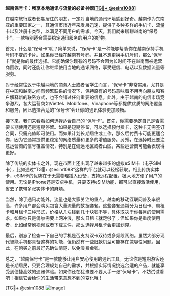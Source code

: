 **越南保号卡：畅享本地通讯与流量的必备神器[[TG💪+ @esim1088](https://t.me/s/esim1088)]**

在越南旅行或者长期居住的朋友，一定对当地的通讯环境感到好奇。越南作为东南亚的重要国家之一，其通信市场近年来发展迅速，提供了多种多样的手机卡、流量卡以及注册卡类型，以满足不同用户的需求。今天，我们就来聊聊越南的“保号卡”，一款特别适合需要稳定通讯服务的用户的好物。

首先，什么是“保号卡”呢？简单来说，“保号卡”是一种能够帮助你在越南保持手机号码不变的卡片。如果你已经在越南有号码，并且不想更换手机号码，那么“保号卡”就是你的最佳选择。它能确保你现有的号码不会因为长时间不在越南而被运营商回收，同时还能让你继续使用当地的通讯网络，享受短信、电话以及数据流量等服务。

对于经常往返于中越两地的商务人士或者留学生而言，“保号卡”非常实用。尤其是在中国和越南之间有频繁联系的情况下，保持原有的号码意味着不用再向朋友和客户解释新的联系方式，也不会错过任何重要的信息。此外，由于越南的电信市场竞争激烈，各大运营商如Viettel、Mobifone、Vinaphone等都提供优质的网络覆盖和服务，因此选择合适的“保号卡”会让你的通讯体验更加顺畅。

接下来，我们来看看如何选择适合自己的“保号卡”。首先，你需要确定自己是否需要长期使用还是短期停留。如果是短期停留，可以选择预付费卡，这种卡无需签订合同，只需充值即可使用。而如果计划长期居住或工作，那么后付费卡可能更适合你，因为它通常提供更稳定的网络质量和更多的增值服务。另外，在选择时还要注意运营商的信号覆盖情况，特别是在偏远地区或者山区，某些运营商可能会表现得更好。

除了传统的实体卡之外，现在市面上还出现了越来越多的虚拟eSIM卡（电子SIM卡），比如通过“TG💪+ @esim1088”这样的平台就可以轻松获取。相比传统实体卡，eSIM卡的优势在于无需物理插入设备，支持远程配置，极大地方便了用户的使用。无论是iPhone还是安卓手机，只要支持eSIM功能，都可以直接激活使用，省去了携带多张实体卡的麻烦。

当然，除了通讯功能外，流量也是大家关注的重点。越南的移动互联网普及率很高，许多用户都会购买包含大量流量的数据套餐。这些套餐通常分为日租卡、周租卡和月租卡三种形式，价格从几块钱到几十块钱不等，具体取决于你每月的使用需求。如果你只是偶尔需要上网冲浪，那么日租卡就足够了；但如果你是重度使用者，比如经常刷视频或者下载文件，那么选择月租卡会更加划算。

最后，别忘了检查一下自己的手机是否支持双卡双待或多频段网络。虽然大部分现代智能手机都具备这样的功能，但仍然有一些旧款机型可能存在兼容性问题。因此，在购买之前最好先确认清楚，以免浪费金钱。

总之，“越南保号卡”是一款能够让用户安心使用的通讯工具。无论你是短期游客还是长期居民，只要合理规划自己的需求，并根据实际情况挑选合适的产品，就能享受到便捷高效的通讯体验。如果你还在犹豫要不要入手一张“保号卡”，不妨试试看吧！相信它会给你的生活带来意想不到的变化哦！

[[TG💪+ @esim1088](https://t.me/s/esim1088) ![Image](https://i.postimg.cc/4NQfJmqS/Snipaste-2025-05-13-00-14-12.png)]